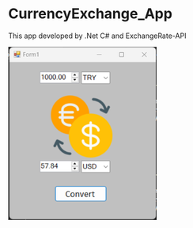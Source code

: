 # CurrencyExchange_App
This app developed by .Net C# and ExchangeRate-API

<img src="CurrencyExchange_App\Resources\Screenshot 2022-07-10 174833.png" alt="app photo" width="300" height="350">


